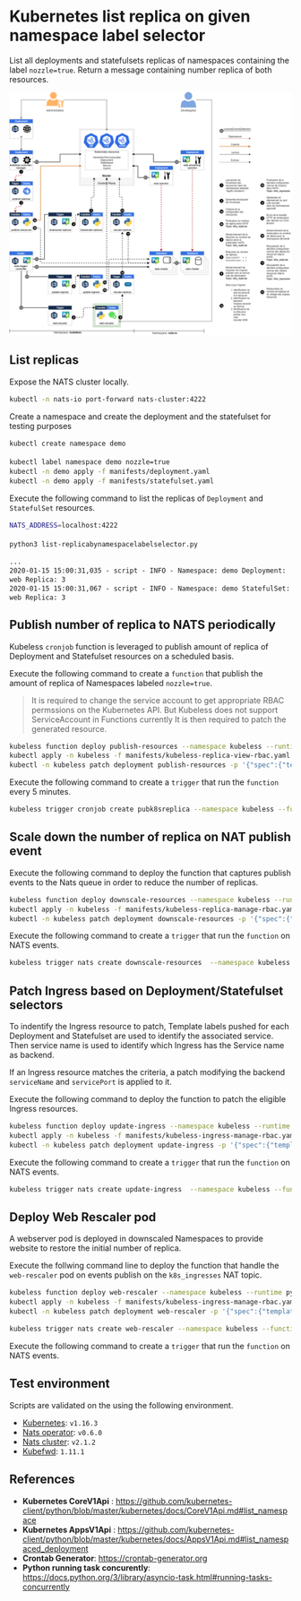 
# Kubernetes list replica on given namespace label selector

List all deployments and statefulsets replicas of namespaces containing the label `nozzle=true`.
Return a message containing number replica of both resources.

![architecture](./architecture_fra.png)

## List replicas

Expose the NATS cluster locally.

```bash
kubectl -n nats-io port-forward nats-cluster:4222
```

Create a namespace and create the deployment and the statefulset for testing purposes

```bash
kubectl create namespace demo

kubectl label namespace demo nozzle=true
kubectl -n demo apply -f manifests/deployment.yaml
kubectl -n demo apply -f manifests/statefulset.yaml
```

Execute the following command to list the replicas of `Deployment` and `StatefulSet` resources.

```bash
NATS_ADDRESS=localhost:4222

python3 list-replicabynamespacelabelselector.py
```

```text
...
2020-01-15 15:00:31,035 - script - INFO - Namespace: demo Deployment: web Replica: 3
2020-01-15 15:00:31,067 - script - INFO - Namespace: demo StatefulSet: web Replica: 3
```

## Publish number of replica to NATS periodically

Kubeless `cronjob` function is leveraged to publish amount of replica of Deployment and Statefulset resources on a scheduled basis.

Execute the following command to create a `function` that publish the amount of replica of Namespaces labeled `nozzle=true`.

> It is required to change the service account to get appropriate RBAC permssions on the Kubernetes API.
> But Kubeless does not support ServiceAccount in Functions currently
> It is then required to patch the generated resource. 

```bash
kubeless function deploy publish-resources --namespace kubeless --runtime python3.6 --handler publish-resources.run --from-file functions/publish-resources.py --dependencies functions/publish-requirements.txt --env NATS_ADDRESS='nats://nats-cluster.nats-io:4222' && \
kubectl apply -n kubeless -f manifests/kubeless-replica-view-rbac.yaml && \
kubectl -n kubeless patch deployment publish-resources -p '{"spec":{"template":{"spec":{"serviceAccountName":"kubeless-replica-view"}}}}'
```

Execute the following command to create a `trigger` that run the `function` every 5 minutes.

```bash
kubeless trigger cronjob create pubk8sreplica --namespace kubeless --function publish-resources --schedule '*/5 * * * *'
```

## Scale down the number of replica on NAT publish event

Execute the following command to deploy the function that captures publish events to the Nats queue in order to reduce the number of replicas.

```bash
kubeless function deploy downscale-resources --namespace kubeless --runtime python3.6 --handler downscale-resources.run --from-file functions/downscale-resources.py --dependencies functions/downscale-requirements.txt && \
kubectl apply -n kubeless -f manifests/kubeless-replica-manage-rbac.yaml && \
kubectl -n kubeless patch deployment downscale-resources -p '{"spec":{"template":{"spec":{"serviceAccountName":"kubeless-replica-manage"}}}}'
```

Execute the following command to create a `trigger` that run the `function` on NATS events.

```bash
kubeless trigger nats create downscale-resources  --namespace kubeless --function-selector created-by=kubeless,function=downscale-resources --trigger-topic k8s_replicas
```


## Patch Ingress based on Deployment/Statefulset selectors

To indentify the Ingress resource to patch, Template labels pushed for each Deployment and Statefulset are used to identify the associated service.
Then service name is used to identify which Ingress has the Service name as backend.

If an Ingress resource matches the criteria, a patch modifying the backend `serviceName` and `servicePort` is applied to it.

Execute the following command to deploy the function to patch the eligible Ingress resources.

```bash
kubeless function deploy update-ingress --namespace kubeless --runtime python3.6 --handler update-ingress.patch --from-file functions/update-ingress.py --dependencies functions/publish-requirements.txt --env NATS_ADDRESS='nats://nats-cluster.nats-io:4222' && \
kubectl apply -n kubeless -f manifests/kubeless-ingress-manage-rbac.yaml && \
kubectl -n kubeless patch deployment update-ingress -p '{"spec":{"template":{"spec":{"serviceAccountName":"kubeless-ingress-manage"}}}}'
```

Execute the following command to create a `trigger` that run the `function` on NATS events.

```bash
kubeless trigger nats create update-ingress  --namespace kubeless --function-selector created-by=kubeless,function=update-ingress --trigger-topic k8s_replicas
```

## Deploy Web Rescaler pod

A webserver pod is deployed in downscaled Namespaces to provide website to restore the initial number of replica.

Execute the follwing command line to deploy the function that handle the `web-rescaler` pod on events publish on the `k8s_ingresses` NAT topic.

```bash
kubeless function deploy web-rescaler --namespace kubeless --runtime python3.6 --handler web-rescaler.create --from-file functions/web-rescaler.py --dependencies functions/web-requirements.txt && \
kubectl apply -n kubeless -f manifests/kubeless-ingress-manage-rbac.yaml && \
kubectl -n kubeless patch deployment web-rescaler -p '{"spec":{"template":{"spec":{"serviceAccountName":"kubeless-deployment-manage"}}}}'
```

```bash
kubeless trigger nats create web-rescaler --namespace kubeless --function-selector created-by=kubeless,function=web-rescaler --trigger-topic k8s_ingresses
```

Execute the following command to create a `trigger` that run the `function` on NATS events.

## Test environment

Scripts are validated on the using the following environment.

* [Kubernetes](https://github.com/kubernetes/kubernetes): `v1.16.3`
* [Nats operator](https://github.com/nats-io/nats-operator): `v0.6.0`
* [Nats cluster](https://github.com/nats-io/nats-server): `v2.1.2`
* [Kubefwd](https://github.com/txn2/kubefwd): `1.11.1`

## References

* **Kubernetes CoreV1Api** : <https://github.com/kubernetes-client/python/blob/master/kubernetes/docs/CoreV1Api.md#list_namespace>
* **Kubernetes AppsV1Api** : <https://github.com/kubernetes-client/python/blob/master/kubernetes/docs/AppsV1Api.md#list_namespaced_deployment>
* **Crontab Generator**: <https://crontab-generator.org>
* **Python running task concurently**: <https://docs.python.org/3/library/asyncio-task.html#running-tasks-concurrently>
